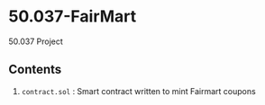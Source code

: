 # 50.037-FairMart
50.037 Project

## Contents
1. ```contract.sol``` : Smart contract written to mint Fairmart coupons
